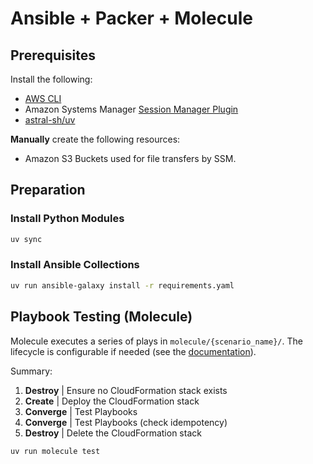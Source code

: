 # Ansible + Packer + Molecule

## Prerequisites

Install the following:

- [AWS CLI](https://docs.aws.amazon.com/cli/latest/userguide/getting-started-install.html)
- Amazon Systems Manager [Session Manager Plugin](https://docs.aws.amazon.com/systems-manager/latest/userguide/session-manager-working-with-install-plugin.html)
- [astral-sh/uv](https://docs.astral.sh/uv/getting-started/installation/)

**Manually** create the following resources:

- Amazon S3 Buckets used for file transfers by SSM.

## Preparation

### Install Python Modules

```bash
uv sync
```

### Install Ansible Collections

```bash
uv run ansible-galaxy install -r requirements.yaml
```

## Playbook Testing (Molecule)

Molecule executes a series of plays in `molecule/{scenario_name}/`. The lifecycle is configurable if needed (see the [documentation](https://ansible.readthedocs.io/projects/molecule/philosophy/#how-molecule-addresses-testing-suite-requirements)).

Summary:

1. **Destroy** | Ensure no CloudFormation stack exists
2. **Create** | Deploy the CloudFormation stack
3. **Converge** | Test Playbooks
4. **Converge** | Test Playbooks (check idempotency)
5. **Destroy** | Delete the CloudFormation stack

```bash
uv run molecule test
```
